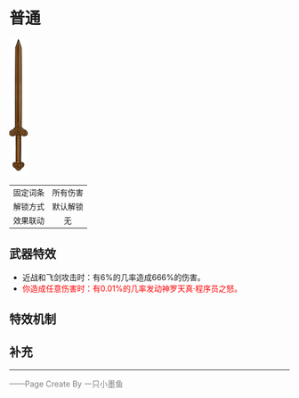 # 普通
![普通](../Img/Texture2D_Sword/普通.png)

|||
|:----:|:----:|
|固定词条|所有伤害|
|解锁方式|默认解锁|
|效果联动|无|


## 武器特效
- 近战和飞剑攻击时：有6%的几率造成666%的伤害。
- <font color=red>你造成任意伤害时：有0.01%的几率发动神罗天真·程序员之怒。</font>

## 特效机制

## 补充

---

<font color=grey>——Page Create By 一只小墨鱼</font>
